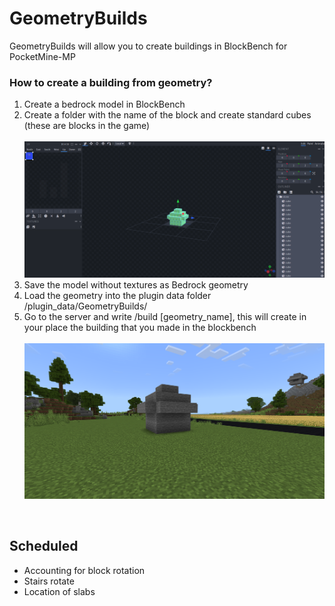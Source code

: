 # GeometryBuilds
GeometryBuilds will allow you to create buildings in BlockBench for PocketMine-MP

<h3>How to create a building from geometry?</h3>
<ol>
  <li>Create a bedrock model in BlockBench</li>
  <li>Create a folder with the name of the block and create standard cubes (these are blocks in the game)<br><br><img src='https://github.com/labarjni/GeometryBuilds/blob/master/example1.png?raw=true'></li>
  <li>Save the model without textures as Bedrock geometry</li>
  <li>Load the geometry into the plugin data folder /plugin_data/GeometryBuilds/</li>
  <li>Go to the server and write /build [geometry_name], this will create in your place the building that you made in the blockbench<br><br><img src='https://github.com/labarjni/GeometryBuilds/blob/master/example2.png?raw=true'></li>
</ol>
<br>
<h2>Scheduled</h2>
<ul>
  <li>Accounting for block rotation</li>
  <li>Stairs rotate</li>
  <li>Location of slabs</li>
</ul>
